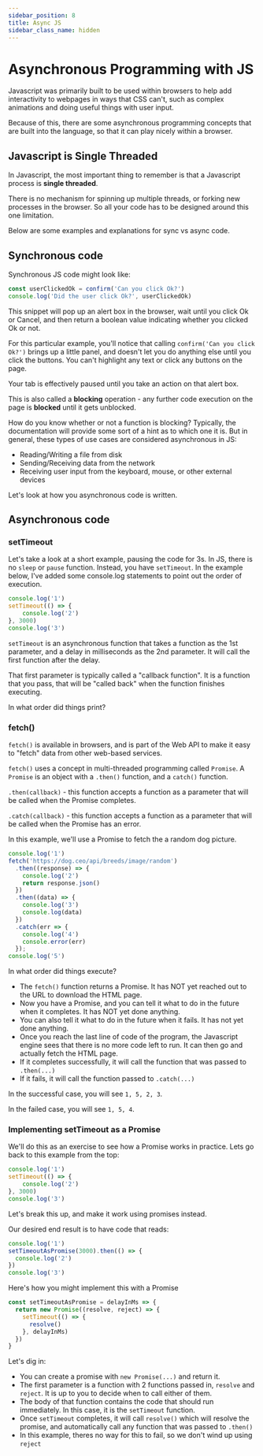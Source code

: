 ```yaml
---
sidebar_position: 8
title: Async JS
sidebar_class_name: hidden
---
```


# Asynchronous Programming with JS

Javascript was primarily built to be used within browsers to help add interactivity to webpages in ways that CSS can't, such as complex animations and doing useful things with user input.

Because of this, there are some asynchronous programming concepts that are built into the language, so that it can play nicely within a browser.

## Javascript is Single Threaded

In Javascript, the most important thing to remember is that a Javascript process is __single threaded__.

There is no mechanism for spinning up multiple threads, or forking new processes in the browser. So all your code has to be designed around this one limitation.

Below are some examples and explanations for sync vs async code.

## Synchronous code

Synchronous JS code might look like:
```js
const userClickedOk = confirm('Can you click Ok?')
console.log('Did the user click Ok?', userClickedOk)
```
This snippet will pop up an alert box in the browser, wait until you click Ok or Cancel, and then return a boolean value indicating whether you clicked Ok or not.

For this particular example, you'll notice that calling `confirm('Can you click Ok?')` brings up a little panel, and doesn't let you do anything else until you click the buttons. You can't highlight any text or click any buttons on the page.

Your tab is effectively paused until you take an action on that alert box.

This is also called a __blocking__ operation - any further code execution on the page is __blocked__ until it gets unblocked.

How do you know whether or not a function is blocking? Typically, the documentation will provide some sort of a hint as to which one it is. But in general, these types of use cases are considered asynchronous in JS:
- Reading/Writing a file from disk
- Sending/Receiving data from the network
- Receiving user input from the keyboard, mouse, or other external devices

Let's look at how you asynchronous code is written.

## Asynchronous code

### setTimeout

Let's take a look at a short example, pausing the code for 3s. In JS, there is no `sleep` or `pause` function. Instead, you have `setTimeout`. In the example below, I've added some console.log statements to point out the order of execution.

```js
console.log('1')
setTimeout(() => {
    console.log('2')
}, 3000)
console.log('3')
```
`setTimeout` is an asynchronous function that takes a function as the 1st parameter, and a delay in milliseconds as the 2nd parameter. It will call the first function after the delay.

That first parameter is typically called a "callback function". It is a function that you pass, that will be "called back" when the function finishes executing.

In what order did things print?

### fetch()

`fetch()` is available in browsers, and is part of the Web API to make it easy to "fetch" data from other web-based services. 

`fetch()` uses a concept in multi-threaded programming called `Promise`. A `Promise` is an object with a `.then()` function, and a `catch()` function.

`.then(callback)` - this function accepts a function as a parameter that will be called when the Promise completes.

`.catch(callback)` - this function accepts a function as a parameter that will be called when the Promise has an error.

In this example, we'll use a Promise to fetch the a random dog picture.
```js
console.log('1')
fetch('https://dog.ceo/api/breeds/image/random')
  .then((response) => {
    console.log('2')
    return response.json()
  })
  .then((data) => {
    console.log('3')
    console.log(data)
  })
  .catch(err => {
    console.log('4')
    console.error(err)
  });
console.log('5')
```

In what order did things execute?

- The `fetch()` function returns a Promise. It has NOT yet reached out to the URL to download the HTML page.
- Now you have a Promise, and you can tell it what to do in the future when it completes. It has NOT yet done anything.
- You can also tell it what to do in the future when it fails. It has not yet done anything.
- Once you reach the last line of code of the program, the Javascript engine sees that there is no more code left to run. It can then go and actually fetch the HTML page.
- If it completes successfully, it will call the function that was passed to `.then(...)`
- If it fails, it will call the function passed to `.catch(...)`

In the successful case, you will see `1, 5, 2, 3`.

In the failed case, you will see `1, 5, 4`.

### Implementing setTimeout as a Promise

We'll do this as an exercise to see how a Promise works in practice. Lets go back to this example from the top:
```js
console.log('1')
setTimeout(() => {
    console.log('2')
}, 3000)
console.log('3')
```

Let's break this up, and make it work using promises instead.

Our desired end result is to have code that reads:
```js
console.log('1')
setTimeoutAsPromise(3000).then(() => {
  console.log('2')
})
console.log('3')
```

Here's how you might implement this with a Promise
```js
const setTimeoutAsPromise = delayInMs => {
  return new Promise((resolve, reject) => {
    setTimeout(() => {
      resolve()
    }, delayInMs)
  })
}
```
Let's dig in:
- You can create a promise with `new Promise(...)` and return it.
- The first parameter is a function with 2 functions passed in, `resolve` and `reject`. It is up to you to decide when to call either of them.
- The body of that function contains the code that should run immediately. In this case, it is the `setTimeout` function.
- Once `setTimeout` completes, it will call `resolve()` which will resolve the promise, and automatically call any function that was passed to `.then()`
- In this example, theres no way for this to fail, so we don't wind up using `reject`

